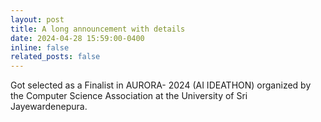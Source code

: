 ```yaml
---
layout: post
title: A long announcement with details
date: 2024-04-28 15:59:00-0400
inline: false
related_posts: false
---
```


Got selected as a Finalist in AURORA- 2024 (AI IDEATHON) organized by the Computer Science Association at the University of Sri Jayewardenepura.
